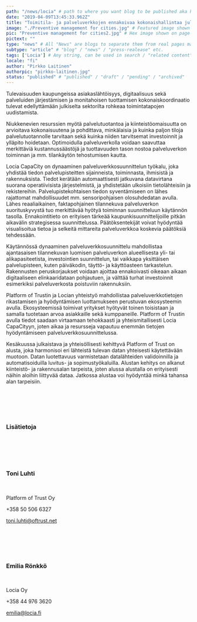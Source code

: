 ```yaml
---
path: "/news/locia" # path to where you want blog to be published aka https://www.platformoftrust.net//blogs/sport-venue
date: "2019-04-09T13:45:33.962Z"
title: "Toimitila- ja palveluverkkojen ennakoivaa kokonaishallintaa julkisille organisaatioille"
image: "./Preventive management for cities.jpg" # Featured image shown on page and listings. Save in same folder. Don't use svg.
pic: "Preventive management for cities2.jpg" # Hex image shown on page and listings. No path, just filename. Save in same folder. Don't use svg.
pictext: ""
type: "news" # All "News" are blogs to separate them from real pages made with MarkDown, so that they appear in blog listings etc.
subtype: "article" # "blog" / "news" / "press-realease" etc.
tags: ['Locia'] # Any string, can be used in search / "related content"
locale: "fi"
author: "Pirkko Laitinen"
authorpic: "pirkko-laitinen.jpg"
status: "published" # "published" / "draft" / "pending" / "archived"
---
```

Tulevaisuuden kaupungeissa asiakaslähtöisyys, digitaalisuus sekä palveluiden järjestämisen ja monitahoisen tuottamisen kokonaiskoordinaatio tulevat edellyttämään julkiselta sektorilta rohkeaa toimintatapojen uudistamista.

Niukkenevien resurssien myötä palvelutuotantoa ja kiinteistöomaisuutta on arvioitava kokonaisuutena ja pohdittava, minkälaisia ja kuinka paljon tiloja palvelutuotannolle tarvitaan sekä kuinka niiden tarvitsemat investoinnit ja ylläpito hoidetaan. Optimoidulla palveluverkolla voidaan saavuttaa merkittäviä kustannussäästöjä ja tuottavuuden tason nostoa palveluverkon toiminnan ja mm. tilankäytön tehostumisen kautta.

Locia CapaCity on dynaaminen palveluverkkosuunnittelun työkalu, joka yhdistää tiedon palvelupisteitten sijainneista, toiminnasta, ihmisistä ja rakennuksista. Tiedot kerätään automaattisesti jatkuvana datavirtana suorana operatiivisista järjestelmistä, ja yhdistetään ulkoisiin tietolähteisiin ja rekistereihin. Palvelupistekohtaisen tiedon syventämiseen on lähes rajattomat mahdollisuudet mm. sensoripohjaisen olosuhdedatan avulla. Lähes reaaliaikainen, faktapohjainen tilannekuva palveluverkon suorituskyvystä tuo merkittävää hyötyä toiminnan suunnitteluun käytännön tasolla. Ennakointitieto on erityisen tärkeää kaupunkisuunnittelijoille pitkän aikavälin strategisessa suunnittelussa. Päätöksentekijät voivat hyödyntää visualisoitua tietoa ja selkeitä mittareita palveluverkkoa koskevia päätöksiä tehdessään.

Käytännössä dynaaminen palveluverkkosuunnittelu mahdollistaa ajantasaisen tilannekuvan luomisen palveluverkon alueellisesta yli- tai alikapasiteetista, investointien suunnittelun, tai vaikkapa yksittäisen palvelupisteen, kuten päiväkodin, täyttö- ja käyttöasteen tarkastelun. Rakennusten peruskorjaukset voidaan ajoittaa ennakoivasti oikeaan aikaan digitaaliseen elinkaaridataan pohjautuen, ja välttää turhat investoinnit esimerkiksi palveluverkosta poistuviin rakennuksiin.

Platform of Trustin ja Locian yhteistyö mahdollistaa palveluverkkotietojen rikastamisen ja hyödyntämisen luottamukseen perustuvan ekosysteemin avulla. Ekosysteemissä toimivat yritykset hyötyvät toinen toisistaan ja samalla tuotetaan arvoa asiakkaille sekä kumppaneille. Platform of Trustin avulla tiedot saadaan virtaamaan tehokkaasti ja yhteismitallisesti Locia CapaCityyn, joten aikaa ja resursseja vapautuu enemmän tietojen hyödyntämiseen palveluverkkosuunnittelussa.

Kesäkuussa julkaistava ja yhteisöllisesti kehittyvä Platform of Trust on alusta, joka harmonisoi eri lähteistä tulevan datan yhteisesti käytettävään muotoon. Datan luotettavuus varmistetaan datalähteiden validoinnilla ja automatisoiduilla luvitus- ja sopimustyökaluilla. Alustan kehitys on alkanut kiinteistö- ja rakennusalan tarpeista, joten alussa alustalla on erityisesti näihin aloihin liittyvää dataa. Jatkossa alustaa voi hyödyntää minkä tahansa alan tarpeisiin.

<br/><br/><br/><br/>

### Lisätietoja

<br/><br/><br/><br/>

### **Toni Luhti**

<br/>

Platform of Trust Oy

+358 50 506 6327

toni.luhti@oftrust.net

<br/><br/><br/><br/>

### **Emilia Rönkkö**

<br/>

Locia Oy

+358 44 976 3620

emilia@locia.fi
